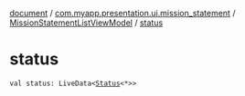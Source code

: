 [document](../../index.md) / [com.myapp.presentation.ui.mission_statement](../index.md) / [MissionStatementListViewModel](index.md) / [status](./status.md)

# status

`val status: LiveData<`[`Status`](../../com.myapp.presentation.utils/-status/index.md)`<*>>`